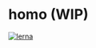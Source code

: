 # homo (WIP)

[![lerna](https://img.shields.io/badge/maintained%20with-lerna-cc00ff.svg)](https://lerna.js.org/)